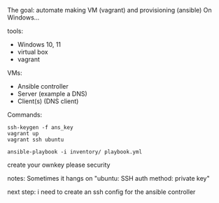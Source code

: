 The goal: automate making VM (vagrant) and provisioning (ansible)
 On Windows...

tools:
- Windows 10, 11
- virtual box
- vagrant

VMs:
- Ansible controller
- Server (example a DNS)
- Client(s) (DNS client)


Commands:
```
ssh-keygen -f ans_key
vagrant up
vagrant ssh ubuntu

ansible-playbook -i inventory/ playbook.yml
```
create your ownkey please security


notes:
Sometimes it hangs on "ubuntu: SSH auth method: private key"

next step: i need to create an ssh config for the ansible controller